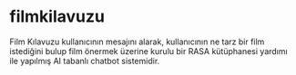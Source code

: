 # filmkilavuzu

Film Kılavuzu kullanıcının mesajını alarak, kullanıcının ne tarz bir film istediğini bulup film önermek üzerine kurulu bir RASA kütüphanesi yardımı ile yapılmış AI tabanlı chatbot sistemidir.
